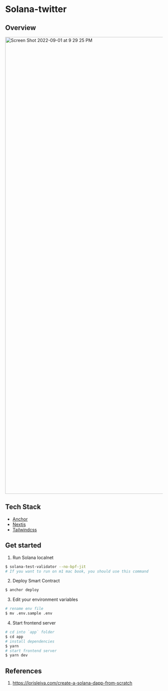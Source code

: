 # Solana-twitter

## Overview

<img width="1461" alt="Screen Shot 2022-09-01 at 9 29 25 PM" src="https://user-images.githubusercontent.com/62386689/187939830-e9fc31b2-2a93-4547-96f4-ec3ab7d86137.png">


## Tech Stack

- [Anchor](https://www.anchor-lang.com/)
- [Nextjs](https://nextjs.org/)
- [Tailwindcss](https://tailwindcss.com/)

## Get started

1. Run Solana localnet

```bash
$ solana-test-validator --no-bpf-jit
# If you want to run on m1 mac book, you should use this command
```

2. Deploy Smart Contract

```bash
$ anchor deploy
```

3. Edit your environment variables

```bash
# rename env file
$ mv .env.sample .env
```

4. Start frontend server

```bash
# cd into `app` folder
$ cd app
# install dependencies
$ yarn
# start frontend server
$ yarn dev
```

## References

1. https://lorisleiva.com/create-a-solana-dapp-from-scratch
